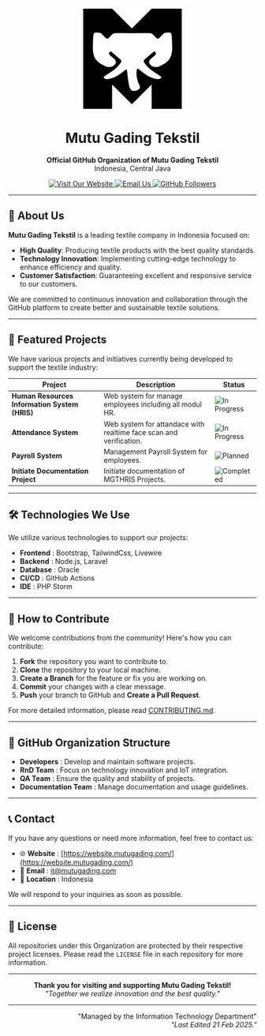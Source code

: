 <p align="center">
  <img src="https://github.com/mutugading/.github/blob/main/FavMGT1.svg" alt="Mutu Gading Tekstil Logo" width="200" />
</p>

<h1 align="center">Mutu Gading Tekstil</h1>

<p align="center">
  <b>Official GitHub Organization of Mutu Gading Tekstil</b><br>
  Indonesia, Central Java
</p>

<p align="center">
  <a href="https://website.mutugading.com/" target="_blank">
    <img src="https://img.shields.io/badge/Website-Visit%20Now-blue" alt="Visit Our Website">
  </a>
  <a href="mailto:it@mutugading.com">
    <img src="https://img.shields.io/badge/Email-it%40mutugading.com-green" alt="Email Us">
  </a>
  <a href="https://github.com/mutugading" target="_blank">
    <img src="https://img.shields.io/github/followers/mutugading?label=Follow&style=social" alt="GitHub Followers">
  </a>
</p>

---

## 🌟 About Us
**Mutu Gading Tekstil** is a leading textile company in Indonesia focused on:

- **High Quality**: Producing textile products with the best quality standards.
- **Technology Innovation**: Implementing cutting-edge technology to enhance efficiency and quality.
- **Customer Satisfaction**: Guaranteeing excellent and responsive service to our customers.

We are committed to continuous innovation and collaboration through the GitHub platform to create better and sustainable textile solutions.

---

## 🚀 Featured Projects

We have various projects and initiatives currently being developed to support the textile industry:

| Project | Description | Status |
|--------|-----------|--------|
| **Human Resources Information System (HRIS)** | Web system for manage employees including all modul HR. | ![In Progress](https://img.shields.io/badge/Status-In%20Progress-yellow) |
| **Attendance System** | Web system for attandace with realtime face scan and verification. | ![In Progress](https://img.shields.io/badge/Status-In%20Progress-yellow) |
| **Payroll System** | Management Payroll System for employees. | ![Planned](https://img.shields.io/badge/Status-Planned-blue) |
| **Initiate Documentation Project** | Initiate documentation of MGTHRIS Projects. | ![Completed](https://img.shields.io/badge/Status-Completed-green) |
---

## 🛠️ Technologies We Use

We utilize various technologies to support our projects:

- **Frontend** : Bootstrap, TailwindCss, Livewire
- **Backend** : Node.js, Laravel
- **Database** : Oracle
- **CI/CD** : GitHub Actions
- **IDE** : PHP Storm

---

## 🤝 How to Contribute

We welcome contributions from the community! Here's how you can contribute:

1. **Fork** the repository you want to contribute to.
2. **Clone** the repository to your local machine.
3. **Create a Branch** for the feature or fix you are working on.
4. **Commit** your changes with a clear message.
5. **Push** your branch to GitHub and **Create a Pull Request**.

For more detailed information, please read [CONTRIBUTING.md](https://github.com/mutugading/.github/blob/main/CONTRIBUTING.md).

---

## 📂 GitHub Organization Structure

- **Developers** : Develop and maintain software projects.
- **RnD Team** : Focus on technology innovation and IoT integration.
- **QA Team** : Ensure the quality and stability of projects.
- **Documentation Team** : Manage documentation and usage guidelines.

---

## 📞 Contact
If you have any questions or need more information, feel free to contact us:

- 🌐 **Website** : [https://website.mutugading.com/](https://website.mutugading.com/)
- 📧 **Email** : [it@mutugading.com](mailto:it@mutugading.com)
- 📍 **Location** : Indonesia

We will respond to your inquiries as soon as possible.

---

## 📄 License
All repositories under this Organization are protected by their respective project licenses. Please read the `LICENSE` file in each repository for more information.

---

<p align="center">
  <b>Thank you for visiting and supporting Mutu Gading Tekstil!</b><br>
  <em>"Together we realize innovation and the best quality."</em><br>
</p>

---

<p align="right">
  "Managed by the Information Technology Department"<br>
  <em>"Last Edited 21 Feb 2025."</em><br>
</p>
